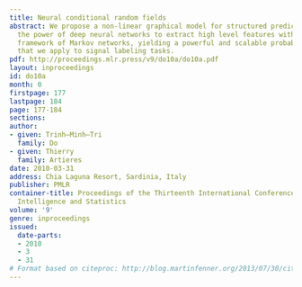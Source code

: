 ```yaml
---
title: Neural conditional random fields
abstract: We propose a non-linear graphical model for structured prediction. It combines
  the power of deep neural networks to extract high level features with the graphical
  framework of Markov networks, yielding a powerful and scalable probabilistic model
  that we apply to signal labeling tasks.
pdf: http://proceedings.mlr.press/v9/do10a/do10a.pdf
layout: inproceedings
id: do10a
month: 0
firstpage: 177
lastpage: 184
page: 177-184
sections: 
author:
- given: Trinh–Minh–Tri
  family: Do
- given: Thierry
  family: Artieres
date: 2010-03-31
address: Chia Laguna Resort, Sardinia, Italy
publisher: PMLR
container-title: Proceedings of the Thirteenth International Conference on Artificial
  Intelligence and Statistics
volume: '9'
genre: inproceedings
issued:
  date-parts:
  - 2010
  - 3
  - 31
# Format based on citeproc: http://blog.martinfenner.org/2013/07/30/citeproc-yaml-for-bibliographies/
---
```

